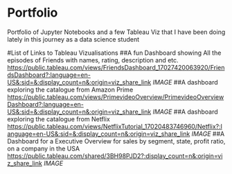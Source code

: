 # Portfolio
Portfolio of Jupyter Notebooks and a few Tableau Viz that I have been doing lately in this journey as a data science student


#List of Links to Tableau Vizualisations
##A fun Dashboard showing All the episodes of Friends with names, rating, description and etc.
https://public.tableau.com/views/FriendsDashboard_17027420063920/FriendsDashboard?:language=en-US&:sid=&:display_count=n&:origin=viz_share_link
$IMAGE$
##A dashboard exploring the catalogue from Amazon Prime
https://public.tableau.com/views/PrimevideoOverview/PrimevideoOverviewDashboard?:language=en-US&:sid=&:display_count=n&:origin=viz_share_link
$IMAGE$
##A dashboard exploring the catalogue from Netflix
https://public.tableau.com/views/NetflixTutorial_17020483746960/Netflix?:language=en-US&:sid=&:display_count=n&:origin=viz_share_link
$IMAGE$
##A Dashboard for a Executive Overview for sales by segment, state, profit ratio, on a company in the USA
https://public.tableau.com/shared/3BH98PJD2?:display_count=n&:origin=viz_share_link
$IMAGE$
